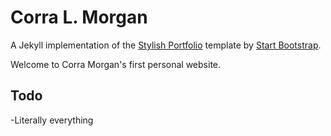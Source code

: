 # Corra L. Morgan

A Jekyll implementation of the [Stylish Portfolio](http://startbootstrap.com/template-overviews/stylish-portfolio/) template by [Start Bootstrap](http://startbootstrap.com/).

Welcome to Corra Morgan's first personal website.

## Todo

-Literally everything

